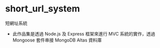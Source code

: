 # short_url_system
 短網址系統
- 此作品集是透過 Node.js 及 Express 框架來進行 MVC 系統的實作，透過 Mongoose 套件串接 MongoDB Altas 資料庫
